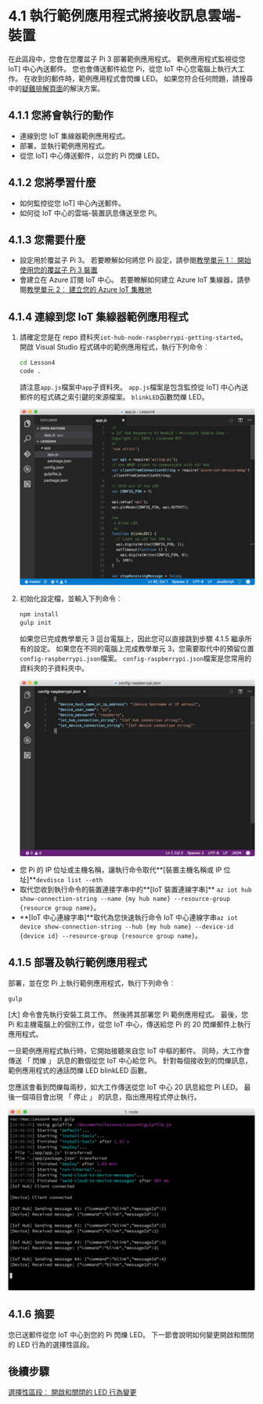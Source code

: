 <properties
 pageTitle="執行範例應用程式將接收訊息雲端-裝置 |Microsoft Azure"
 description="在教學單元 4 範例應用程式會在您 Pi 上執行，和監視從您 IoT] 中心內送郵件。 大工作會從您的 IoT 中心以閃爍 LED 傳送給您 Pi 的郵件。"
 services="iot-hub"
 documentationCenter=""
 authors="shizn"
 manager="timlt"
 tags=""
 keywords=""/>

<tags
 ms.service="iot-hub"
 ms.devlang="multiple"
 ms.topic="article"
 ms.tgt_pltfrm="na"
 ms.workload="na"
 ms.date="10/21/2016"
 ms.author="xshi"/>

# <a name="41-run-the-sample-application-to-receive-cloud-to-device-messages"></a>4.1 執行範例應用程式將接收訊息雲端-裝置

在此區段中，您會在您覆盆子 Pi 3 部署範例應用程式。 範例應用程式監視從您 IoT] 中心內送郵件。 您也會傳送郵件給您 Pi，從您 IoT 中心您電腦上執行大工作。 在收到的郵件時，範例應用程式會閃爍 LED。 如果您符合任何問題，請搜尋中的[疑難排解頁面](iot-hub-raspberry-pi-kit-node-troubleshooting.md)的解決方案。

## <a name="411-what-you-will-do"></a>4.1.1 您將會執行的動作

- 連線到您 IoT 集線器範例應用程式。
- 部署，並執行範例應用程式。
- 從您 IoT] 中心傳送郵件，以您的 Pi 閃爍 LED。

## <a name="412-what-you-will-learn"></a>4.1.2 您將學習什麼

- 如何監控從您 IoT] 中心內送郵件。
- 如何從 IoT 中心的雲端-裝置訊息傳送至您 Pi。 

## <a name="413-what-do-you-need"></a>4.1.3 您需要什麼

- 設定用於覆盆子 Pi 3。 若要瞭解如何將您 Pi 設定，請參閱[教學單元 1︰ 開始使用您的覆盆子 Pi 3 裝置](iot-hub-raspberry-pi-kit-node-get-started.md)
- 會建立在 Azure 訂閱 IoT 中心。 若要瞭解如何建立 Azure IoT 集線器，請參閱[教學單元 2︰ 建立您的 Azure IoT 集散地](iot-hub-raspberry-pi-kit-node-get-started.md)

## <a name="414-connect-the-sample-application-to-your-iot-hub"></a>4.1.4 連線到您 IoT 集線器範例應用程式

1. 請確定您是在 repo 資料夾`iot-hub-node-raspberrypi-getting-started`。 開啟 Visual Studio 程式碼中的範例應用程式，執行下列命令︰

    ```bash
    cd Lesson4
    code .
    ```

    請注意`app.js`檔案中`app`子資料夾。 `app.js`檔案是包含監控從 IoT] 中心內送郵件的程式碼之索引鍵的來源檔案。 `blinkLED`函數閃爍 LED。

    ![Repo 結構](media/iot-hub-raspberry-pi-lessons/lesson4/repo_structure.png)

2. 初始化設定檔，並輸入下列命令︰

    ```bash
    npm install
    gulp init
    ```

    如果您已完成教學單元 3 這台電腦上，因此您可以直接跳到步驟 4.1.5 繼承所有的設定。 如果您在不同的電腦上完成教學單元 3，您需要取代中的預留位置`config-raspberrypi.json`檔案。 `config-raspberrypi.json`檔案是您常用的資料夾的子資料夾中。

    ![設定](media/iot-hub-raspberry-pi-lessons/lesson4/config_raspberrypi.png)

- 您 Pi 的 IP 位址或主機名稱，讓執行命令取代**[裝置主機名稱或 IP 位址]**`devdisco list --eth`
- 取代您收到執行命令的裝置連接字串中的**[IoT 裝置連線字串]** `az iot hub show-connection-string --name {my hub name} --resource-group {resource group name}`。
- **[IoT 中心連線字串]**取代為您快速執行命令 IoT 中心連線字串`az iot device show-connection-string --hub {my hub name} --device-id {device id} --resource-group {resource group name}`。

## <a name="415-deploy-and-run-the-sample-application"></a>4.1.5 部署及執行範例應用程式

部署，並在您 Pi 上執行範例應用程式，執行下列命令︰
  
```
gulp
```

[大] 命令會先執行安裝工具工作。 然後將其部署您 Pi 範例應用程式。 最後，您 Pi 和主機電腦上的個別工作，從您 IoT 中心，傳送給您 Pi 的 20 閃爍郵件上執行應用程式。

一旦範例應用程式執行時，它開始接聽來自您 IoT 中樞的郵件。 同時，大工作會傳送 「 閃爍 」 訊息的數個從您 IoT 中心給您 Pi。 針對每個接收到的閃爍訊息，範例應用程式的通話閃爍 LED blinkLED 函數。

您應該會看到閃爍每兩秒，如大工作傳送從您 IoT 中心 20 訊息給您 Pi LED。 最後一個項目會出現 「 停止 」 的訊息，指出應用程式停止執行。

![大](media/iot-hub-raspberry-pi-lessons/lesson4/gulp_blink.png)

## <a name="416-summary"></a>4.1.6 摘要

您已送郵件從您 IoT 中心到您的 Pi 閃爍 LED。 下一節會說明如何變更開啟和關閉的 LED 行為的選擇性區段。

## <a name="next-steps"></a>後續步驟

[選擇性區段︰ 開啟和關閉的 LED 行為變更](iot-hub-raspberry-pi-kit-node-lesson4-change-led-behavior.md)